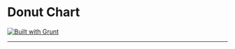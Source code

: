 # Donut Chart

[![Built with Grunt](https://cdn.gruntjs.com/builtwith.png)](http://gruntjs.com/)

----------
